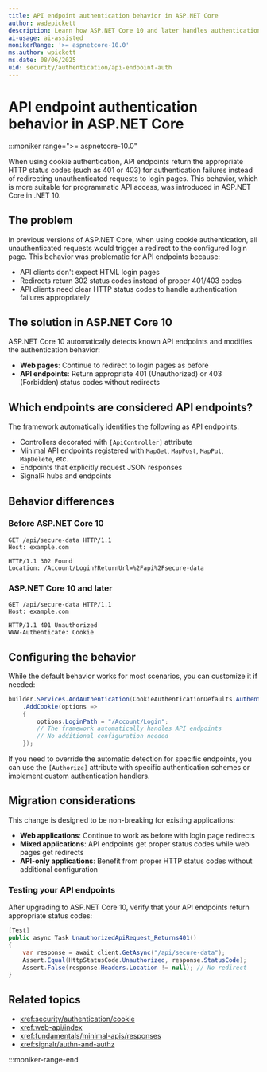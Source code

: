 ```yaml
---
title: API endpoint authentication behavior in ASP.NET Core
author: wadepickett
description: Learn how ASP.NET Core 10 and later handles authentication failures for API endpoints using cookie authentication.
ai-usage: ai-assisted
monikerRange: '>= aspnetcore-10.0'
ms.author: wpickett
ms.date: 08/06/2025
uid: security/authentication/api-endpoint-auth
---
```


# API endpoint authentication behavior in ASP.NET Core

:::moniker range=">= aspnetcore-10.0"

When using cookie authentication, API endpoints return the appropriate HTTP status codes (such as 401 or 403) for authentication failures instead of redirecting unauthenticated requests to login pages. This behavior, which is more suitable for programmatic API access, was introduced in ASP.NET Core in .NET 10.

## The problem

In previous versions of ASP.NET Core, when using cookie authentication, all unauthenticated requests would trigger a redirect to the configured login page. This behavior was problematic for API endpoints because:

- API clients don't expect HTML login pages
- Redirects return 302 status codes instead of proper 401/403 codes
- API clients need clear HTTP status codes to handle authentication failures appropriately

## The solution in ASP.NET Core 10

ASP.NET Core 10 automatically detects known API endpoints and modifies the authentication behavior:

- **Web pages**: Continue to redirect to login pages as before
- **API endpoints**: Return appropriate 401 (Unauthorized) or 403 (Forbidden) status codes without redirects

## Which endpoints are considered API endpoints?

The framework automatically identifies the following as API endpoints:

- Controllers decorated with `[ApiController]` attribute
- Minimal API endpoints registered with `MapGet`, `MapPost`, `MapPut`, `MapDelete`, etc.
- Endpoints that explicitly request JSON responses
- SignalR hubs and endpoints

## Behavior differences

### Before ASP.NET Core 10

```http
GET /api/secure-data HTTP/1.1
Host: example.com

HTTP/1.1 302 Found
Location: /Account/Login?ReturnUrl=%2Fapi%2Fsecure-data
```

### ASP.NET Core 10 and later

```http
GET /api/secure-data HTTP/1.1
Host: example.com

HTTP/1.1 401 Unauthorized
WWW-Authenticate: Cookie
```

## Configuring the behavior

While the default behavior works for most scenarios, you can customize it if needed:

```csharp
builder.Services.AddAuthentication(CookieAuthenticationDefaults.AuthenticationScheme)
    .AddCookie(options =>
    {
        options.LoginPath = "/Account/Login";
        // The framework automatically handles API endpoints
        // No additional configuration needed
    });
```

If you need to override the automatic detection for specific endpoints, you can use the `[Authorize]` attribute with specific authentication schemes or implement custom authentication handlers.

## Migration considerations

This change is designed to be non-breaking for existing applications:

- **Web applications**: Continue to work as before with login page redirects
- **Mixed applications**: API endpoints get proper status codes while web pages get redirects
- **API-only applications**: Benefit from proper HTTP status codes without additional configuration

### Testing your API endpoints

After upgrading to ASP.NET Core 10, verify that your API endpoints return appropriate status codes:

```csharp
[Test]
public async Task UnauthorizedApiRequest_Returns401()
{
    var response = await client.GetAsync("/api/secure-data");
    Assert.Equal(HttpStatusCode.Unauthorized, response.StatusCode);
    Assert.False(response.Headers.Location != null); // No redirect
}
```

## Related topics

- <xref:security/authentication/cookie>
- <xref:web-api/index>
- <xref:fundamentals/minimal-apis/responses>
- <xref:signalr/authn-and-authz>

:::moniker-range-end